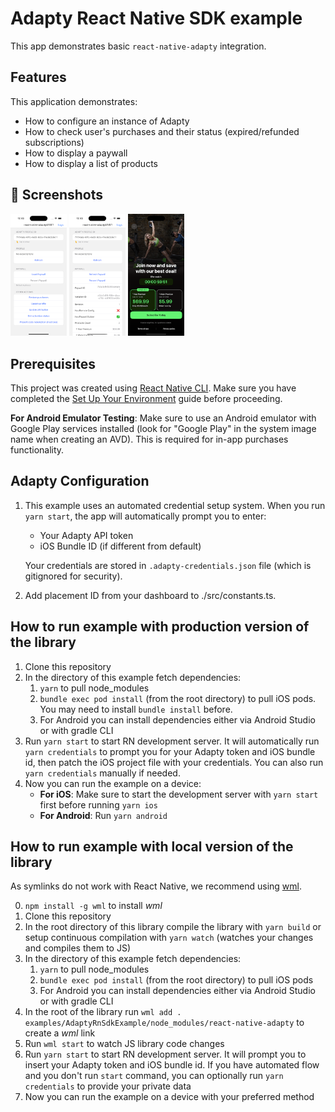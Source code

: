 # Adapty React Native SDK example
This app demonstrates basic `react-native-adapty` integration.

## Features
This application demonstrates:
* How to configure an instance of Adapty
* How to check user's purchases and their status (expired/refunded subscriptions)
* How to display a paywall
* How to display a list of products

## 📱 Screenshots

<div align="left">
  <img src="./screenshots/main-screen.png" width="90" alt="Main Screen" />
  <img src="./screenshots/paywall-loaded.png" width="90" alt="Paywall Loaded" />
  <img src="./screenshots/paywall-shown.png" width="90" alt="Paywall Shown" />
</div>

## Prerequisites 
This project was created using [React Native CLI](https://reactnative.dev/docs/environment-setup). Make sure you have completed the [Set Up Your Environment](https://reactnative.dev/docs/set-up-your-environment) guide before proceeding.

**For Android Emulator Testing**: Make sure to use an Android emulator with Google Play services installed (look for "Google Play" in the system image name when creating an AVD). This is required for in-app purchases functionality.

## Adapty Configuration

1. This example uses an automated credential setup system. When you run `yarn start`, the app will automatically prompt you to enter:
   - Your Adapty API token
   - iOS Bundle ID (if different from default)
   
   Your credentials are stored in `.adapty-credentials.json` file (which is gitignored for security).

2. Add placement ID from your dashboard to ./src/constants.ts.

## How to run example with production version of the library
1. Clone this repository
2. In the directory of this example fetch dependencies:
   1. `yarn` to pull node_modules
   2. `bundle exec pod install` (from the root directory) to pull iOS pods. You may need to install `bundle install` before.
   3. For Android you can install dependencies either via Android Studio or with gradle CLI
3. Run `yarn start` to start RN development server. It will automatically run `yarn credentials` to prompt you for your Adapty token and iOS bundle id, then patch the iOS project file with your credentials. You can also run `yarn credentials` manually if needed.
4. Now you can run the example on a device:
   - **For iOS**: Make sure to start the development server with `yarn start` first before running `yarn ios`
   - **For Android**: Run `yarn android`

## How to run example with local version of the library

As symlinks do not work with React Native, we recommend using [wml](https://github.com/wix/wml).

0. `npm install -g wml` to install *wml*
1. Clone this repository
2. In the root directory of this library compile the library with `yarn build` or setup continuous compilation with `yarn watch` (watches your changes and compiles them to JS)
3. In the directory of this example fetch dependencies:
   1. `yarn` to pull node_modules
   2. `bundle exec pod install` (from the root directory) to pull iOS pods
   3. For Android you can install dependencies either via Android Studio or with gradle CLI
4. In the root of the library run `wml add . examples/AdaptyRnSdkExample/node_modules/react-native-adapty` to create a *wml* link
5. Run `wml start` to watch JS library code changes
6. Run `yarn start` to start RN development server. It will prompt you to insert your Adapty token and iOS bundle id. If you have automated flow and you don't run `start` command, you can optionally run `yarn credentials` to provide your private data
7. Now you can run the example on a device with your preferred method
